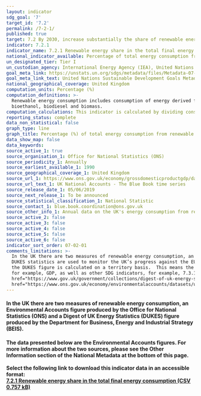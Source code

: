 ```yaml
---
layout: indicator
sdg_goal: '7'
target_id: '7.2'
permalink: /7-2-1/
published: true
target: 7.2 By 2030, increase substantially the share of renewable energy in the global energy mix
indicator: 7.2.1
indicator_name: 7.2.1 Renewable energy share in the total final energy consumption
national_indicator_available: Percentage of total energy consumption from renewable sources
un_designated_tier: Tier I
un_custodian_agency: International Energy Agency (IEA), United Nations Statistics Division (UNSD), United Nations' inter-agency mechanism on energy (UN Energy) and the SE4ALL Global Tracking Framework Consortium
goal_meta_link: https://unstats.un.org/sdgs/metadata/files/Metadata-07-02-01.pdf 
goal_meta_link_text: United Nations Sustainable Development Goals Metadata (PDF 216 KB)
national_geographical_coverage: United Kingdom
computation_units: Percentage (%)
computation_definitions: >-
  Renewable energy consumption includes consumption of energy derived from hydroelectric power, wind, wave, tidal, solar photovoltaic, geothermal aquifers, landfill gas, sewage gas, biogas from autogen, municipal solid waste, poultry litter, straw, wood, charcoal, liquid bio-fuels,
  bioethanol, biodiesel and biomass.
computation_calculations: This indicator is calculated by dividing consumption of energy from all renewable sources by total final energy consumption.
reporting_status: complete
data_non_statistical: false
graph_type: line
graph_title: Percentage (%) of total energy consumption from renewable sources
data_show_map: false
data_keywords:  
source_active_1: true
source_organisation_1: Office for National Statistics (ONS)
source_periodicity_1: Annually
source_earliest_available_1: 1990
source_geographical_coverage_1: United Kingdom
source_url_1: https://www.ons.gov.uk/economy/grossdomesticproductgdp/datasets/bluebook
source_url_text_1: UK National Accounts - The Blue Book time series 
source_release_date_1: 05/06/2019
source_next_release_1: To be announced
source_statistical_classification_1: National Statistic
source_contact_1: blue.book.coordination@ons.gov.uk  
source_other_info_1: Annual data on the UK's energy consumption from renewable and waste sources, by source and industry, from 1990 to 2016.
source_active_2: false
source_active_3: false
source_active_4: false
source_active_5: false
source_active_6: false
indicator_sort_order: 07-02-01
comments_limitations: >-
  In the UK there are two measures of renewable energy consumption, an Environmental Accounts figure produced by the Office for National Statistics (ONS) and a Digest of UK Energy Statistics (DUKES) figure produced by the Department for Business, Energy and Industrial Strategy (BEIS). The
  DUKES statistics are used to monitor the UK’s progress against the EU Renewable Energy Directive.  The ONS National Accounts statistics are compliant with the definitions of the UN System of Environmental Economic Accounting. The ONS statistic is calculated on a residency basis, whereas
  the DUKES figure is calculated on a territory basis.  This means the ONS statistic uses data relating to UK residents and UK-registered businesses, regardless of whether they are based in the UK or overseas.  This makes the ONS statistic comparable to other National Account statistics,
  for example, GDP, as well as other SDG indicators, for example, 7.3.1 Energy intensity measured in terms of primary energy and GDP.  For this reason, the ONS figures have been displayed here. You can find the DUKES dataset produced by BEIS <a
  href="https://www.gov.uk/government/collections/digest-of-uk-energy-statistics-dukes">here</a>.  The ONS also produce a bridging table to aid with comparisons between the two measures, which can be found <a
  href="https://www.ons.gov.uk/economy/environmentalaccounts/datasets/ukenvironmentalaccountsenergybridging">here</a>. Data follows the UN specification for this indicator. This indicator has been identified in collaboration with topic experts.
---
```

#### In the UK there are two measures of renewable energy consumption, an Environmental Accounts figure produced by the Office for National Statistics (ONS) and a Digest of UK Energy Statistics (DUKES) figure produced by the Department for Business, Energy and Industrial Strategy (BEIS).

#### The data presented below are the Environmental Accounts figures.  For more information about the two sources, please see the Other Information section of the National Metadata at the bottom of this page.<br><br>Select the following link to download this indicator data in an accessible format:<br>[7.2.1 Renewable energy share in the total final energy consumption (CSV 0.757 kB)](https://sustainabledevelopment-uk.github.io/sdg-data/data/7-2-1.csv)